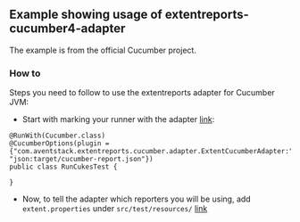 ## Example showing usage of extentreports-cucumber4-adapter

The example is from the official Cucumber project.

### How to

Steps you need to follow to use the extentreports adapter for Cucumber JVM:

* Start with marking your runner with the adapter [link](https://github.com/foursyth/extentreports-cucumberN-example/blob/master/src/test/java/cucumber/examples/java/calculator/RunCukesTest.java):

```
@RunWith(Cucumber.class)
@CucumberOptions(plugin = {"com.aventstack.extentreports.cucumber.adapter.ExtentCucumberAdapter:", "json:target/cucumber-report.json"})
public class RunCukesTest {
    
}
```

* Now, to tell the adapter which reporters you will be using, add `extent.properties` under `src/test/resources/` [link](https://github.com/foursyth/extentreports-cucumberN-example/blob/master/src/test/resources/extent.properties)
